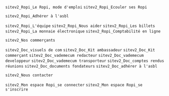 
`sitev2_Ropi_Le Ropi, mode d'emploi`
`sitev2_Ropi_Ecouler ses Ropi`

`sitev2_Ropi_Adhérer à l'asbl`

`sitev2_Ropi_L'équipe`
`sitev2_Ropi_Nous aider`
`sitev2_Ropi_Les billets`
`sitev2_Ropi_La monnaie électronique`
`sitev2_Ropi_Comptabilité en ligne`

`sitev2_Nos commerçants`

`sitev2_Doc_visuels de com`
`sitev2_Doc_Kit ambassadeur`
`sitev2_Doc_Kit commerçant`
`sitev2_Doc_vademecum redacteur`
`sitev2_Doc_vademecum developpeur`
`sitev2_Doc_vademecum transporteur`
`sitev2_Doc_comptes rendus réunions`
`sitev2_Doc_documents fondateurs`
`sitev2_Doc_adhérer à l'asbl`

`sitev2_Nous contacter`

`sitev2_Mon espace Ropi_se connecter`
`sitev2_Mon espace Ropi_se s'inscrire`
